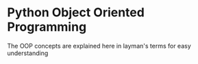 # Python Object Oriented Programming
The OOP concepts are explained here in layman's terms for easy understanding
